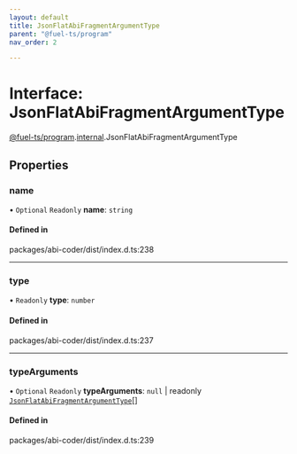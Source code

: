 ```yaml
---
layout: default
title: JsonFlatAbiFragmentArgumentType
parent: "@fuel-ts/program"
nav_order: 2

---
```


# Interface: JsonFlatAbiFragmentArgumentType

[@fuel-ts/program](../index.md).[internal](../namespaces/internal.md).JsonFlatAbiFragmentArgumentType

## Properties

### name

• `Optional` `Readonly` **name**: `string`

#### Defined in

packages/abi-coder/dist/index.d.ts:238

___

### type

• `Readonly` **type**: `number`

#### Defined in

packages/abi-coder/dist/index.d.ts:237

___

### typeArguments

• `Optional` `Readonly` **typeArguments**: ``null`` \| readonly [`JsonFlatAbiFragmentArgumentType`](internal-JsonFlatAbiFragmentArgumentType.md)[]

#### Defined in

packages/abi-coder/dist/index.d.ts:239
